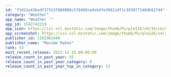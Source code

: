 ```yaml
---
id: "f3d21a43bedf37313f880008c570468cedeb4fe38811df1c393877148db92fd4"
category: "Weather"
app_name: "Weather ´"
app_id: 1542742219
app_icon: https://is1-ssl.mzstatic.com/image/thumb/Purple116/v4/34/cb/ed/34cbed79-9854-31fe-8bfb-6897cd654b5e/AppIcon-0-0-1x_U007epad-0-P3-85-220.png/1024x1024bb.png
app_screenshot: https://is1-ssl.mzstatic.com/image/thumb/Purple126/v4/22/23/fb/2223fbf4-aafc-8145-e298-49d383374096/2fd3666c-4d12-4a96-b50e-db4c85e77b82_1.png/1284x2778bb.png
publisher_id: 1182962440
publisher_name: "Maxime Maheo"
rank: 53
most_recent_release: 2023-12-15 00:00:00
release_count_in_past_year: 55
release_count_in_past_year_category: 8
release_count_in_past_year_top_in_category: 23
---
```

